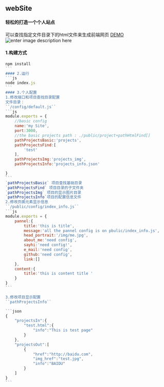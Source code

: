 ## webSite

#### 轻松的打造一个个人站点
可以查找指定文件目录下的html文件来生成前端网页
[DEMO](http:tideh.bid)
![enter image description here](http://tideh.bid/pageindex.jpg)

#### 1.构建方式
````js
npm install
```
#### 2.运行
```js
node index.js
```
#### 3.个人配置
1.修改端口和项目查找目录配置
文件目录：
``/config/default.js``
```js
module.exports = {
    //basic config
    name:'my Site',
    port:3000,
    //the basic projects path : ./public/project+pathHtmlFind[]
    pathProjectsBasic:'projects',
    pathProjectsFind:[
        'test'
    ],
    pathProjectsImg:'projects_img',
    pathProjectsInfo:'projects_info.json'

}
```
`pathProjectsBasic` 项目查找基础目录
`pathProjectsFind` 项目目录的子文件夹
`pathProjectsImg` 项目的显示图片目录
`pathProjectsInfo`项目的配置信息文件
2.修改页面元素显示信息
``/public/config/index_info.js``
```js
module.exports = {
    pannel:{
        title:'this is title',
        message:'all the pannel config is on pbulic/index_info.js',
        head_portrait:'/img/me.jpg',
        about_me:'need config',
        sayhi:'need config!',
        e_mail:'need config',
        github:'need config',
        link:[]
    },
    content:{
        title:'this is content title '
    }
}
```

3.修改项目显示配置
``pathProjectsInfo``

```json
{
    "projectsIn":{
        "test.html":{
            "info":"This is test page"
        }
    },
    "projectsOut":[
        {
            "href":"http://baidu.com",
            "img_href":"test.jpg",
            "info":"BAIDU"
        }
    ]
}
```